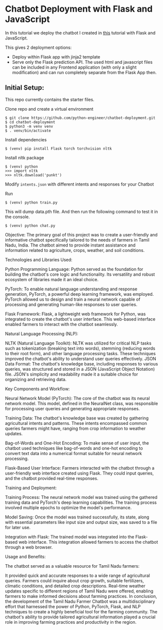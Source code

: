 # Chatbot Deployment with Flask and JavaScript

In this tutorial we deploy the chatbot I created in [this](https://github.com/python-engineer/pytorch-chatbot) tutorial with Flask and JavaScript.

This gives 2 deployment options:
- Deploy within Flask app with jinja2 template
- Serve only the Flask prediction API. The used html and javascript files can be included in any Frontend application (with only a slight modification) and can run completely separate from the Flask App then.

## Initial Setup:
This repo currently contains the starter files.

Clone repo and create a virtual environment
```
$ git clone https://github.com/python-engineer/chatbot-deployment.git
$ cd chatbot-deployment
$ python3 -m venv venv
$ . venv/bin/activate
```
Install dependencies
```
$ (venv) pip install Flask torch torchvision nltk
```
Install nltk package
```
$ (venv) python
>>> import nltk
>>> nltk.download('punkt')
```
Modify `intents.json` with different intents and responses for your Chatbot

Run
```
$ (venv) python train.py
```
This will dump data.pth file. And then run
the following command to test it in the console.
```
$ (venv) python chat.py
```

Objective: The primary goal of this project was to create a user-friendly and informative chatbot specifically tailored to the needs of farmers in Tamil Nadu, India. The chatbot aimed to provide instant assistance and information related to agriculture, crops, weather, and soil conditions.

Technologies and Libraries Used:

Python Programming Language: Python served as the foundation for building the chatbot's core logic and functionality. Its versatility and robust ecosystem of libraries made it an ideal choice.

PyTorch: To enable natural language understanding and response generation, PyTorch, a powerful deep learning framework, was employed. PyTorch allowed us to design and train a neural network capable of processing and generating human-like responses to user queries.

Flask Framework: Flask, a lightweight web framework for Python, was integrated to create the chatbot's user interface. This web-based interface enabled farmers to interact with the chatbot seamlessly.

Natural Language Processing (NLP):

NLTK (Natural Language Toolkit): NLTK was utilized for critical NLP tasks such as tokenization (breaking text into words), stemming (reducing words to their root form), and other language processing tasks. These techniques improved the chatbot's ability to understand user queries effectively. JSON Data Format: The chatbot's knowledge base, including responses to various queries, was structured and stored in a JSON (JavaScript Object Notation) file. JSON's simplicity and readability made it a suitable choice for organizing and retrieving data.

Key Components and Workflow:

Neural Network Model (PyTorch): The core of the chatbot was its neural network model. This model, defined in the NeuralNet class, was responsible for processing user queries and generating appropriate responses.

Training Data: The chatbot's knowledge base was created by gathering agricultural intents and patterns. These intents encompassed common queries farmers might have, ranging from crop information to weather updates.

Bag-of-Words and One-Hot Encoding: To make sense of user input, the chatbot used techniques like bag-of-words and one-hot encoding to convert text data into a numerical format suitable for neural network processing.

Flask-Based User Interface: Farmers interacted with the chatbot through a user-friendly web interface created using Flask. They could input queries, and the chatbot provided real-time responses.

Training and Deployment:

Training Process: The neural network model was trained using the gathered training data and PyTorch's deep learning capabilities. The training process involved multiple epochs to optimize the model's performance.

Model Saving: Once the model was trained successfully, its state, along with essential parameters like input size and output size, was saved to a file for later use.

Integration with Flask: The trained model was integrated into the Flask-based web interface. This integration allowed farmers to access the chatbot through a web browser.

Usage and Benefits:

The chatbot served as a valuable resource for Tamil Nadu farmers:

It provided quick and accurate responses to a wide range of agricultural queries. Farmers could inquire about crop growth, suitable fertilizers, climatic conditions, and detailed crop descriptions. Real-time weather updates specific to different regions of Tamil Nadu were offered, enabling farmers to make informed decisions about farming practices. In conclusion, the development of the Tamil Nadu Farmer Chatbot was a multidisciplinary effort that harnessed the power of Python, PyTorch, Flask, and NLP techniques to create a highly beneficial tool for the farming community. The chatbot's ability to provide tailored agricultural information played a crucial role in improving farming practices and productivity in the region.
